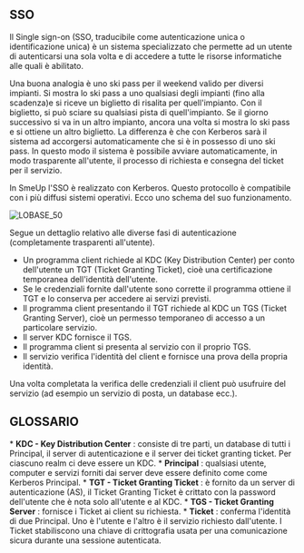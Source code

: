 
## SSO
Il Single sign-on (SSO, traducibile come autenticazione unica o identificazione unica) è un sistema specializzato che permette ad un utente di autenticarsi una sola volta e di accedere a tutte le risorse informatiche alle quali è abilitato.

Una buona analogia è uno ski pass per il weekend valido per diversi impianti.
Si mostra lo ski pass a uno qualsiasi degli impianti (fino alla scadenza)e si riceve un biglietto di risalita per quell'impianto. Con il biglietto, si può sciare su qualsiasi pista di quell'impianto. Se il giorno successivo si va in un altro impianto, ancora una volta si mostra lo ski pass e si ottiene un altro biglietto.
La differenza è che con Kerberos sarà il sistema ad accorgersi automaticamente che si è in possesso di uno ski pass. In questo modo il sistema è possibile avviare automaticamente, in modo trasparente all'utente, il processo di richiesta e consegna del ticket per il servizio.

In SmeUp l'SSO è realizzato con Kerberos.
Questo protocollo è compatibile con i più diffusi sistemi operativi.
Ecco uno schema del suo funzionamento.

![LOBASE_50](http://localhost:3000/immagini/LOSSON_50P/LOBASE_50.png)

Segue un dettaglio relativo alle diverse fasi di autenticazione (completamente trasparenti all'utente).


 - Un programma client richiede al KDC (Key Distribution Center) per conto dell'utente un TGT (Ticket Granting Ticket), cioè una certificazione temporanea dell'identità dell'utente.
 - Se le credenziali fornite dall'utente sono corrette il programma ottiene il TGT e lo conserva per accedere ai servizi previsti.
 - Il programma client presentando il TGT richiede al KDC un TGS (Ticket Granting Server), cioè un permesso temporaneo di accesso a un particolare servizio.
 - Il server KDC fornisce il TGS.
 - Il programma client si presenta al servizio con il proprio TGS.
 - Il servizio verifica l'identità del client e fornisce una prova della propria identità.

Una volta completata la verifica delle credenziali il client può usufruire del servizio (ad esempio un servizio di posta, un database ecc.).

## GLOSSARIO
 \* **KDC - Key Distribution Center** :  consiste di tre parti, un database di tutti i Principal, il server di autenticazione e il server dei ticket granting ticket. Per ciascuno realm ci deve essere un KDC.
 \* **Principal** :  qualsiasi utente, computer e servizi forniti dai server deve essere definito come come Kerberos Principal.
 \* **TGT - Ticket Granting Ticket** :  è fornito da un server di autenticazione (AS), il Ticket Granting Ticket è crittato con la password dell'utente che è nota solo all'utente e al KDC.
 \* **TGS - Ticket Granting Server** :  fornisce i Ticket ai client su richiesta.
 \* **Ticket** :  conferma l'identità di due Principal. Uno è l'utente e l'altro è il servizio richiesto dall'utente. I Ticket stabiliscono una chiave di crittografia usata per una comunicazione sicura durante una sessione autenticata.
